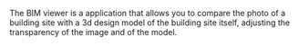 The BIM viewer is a application that allows you to compare the photo of a building site with a 3d design model of the building site itself, adjusting the transparency of the image and of the model.
